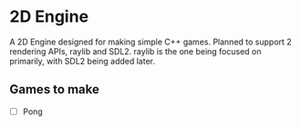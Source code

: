# 2D Engine

A 2D Engine designed for making simple C++ games. Planned to support 2 rendering APIs, raylib and SDL2. raylib is the one being focused on primarily, with SDL2 being added later.

## Games to make
- [ ] Pong
